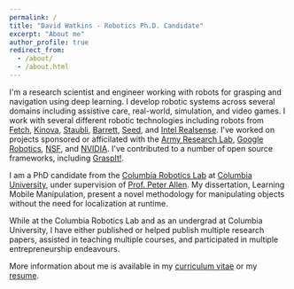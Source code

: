 ```yaml
---
permalink: /
title: "David Watkins - Robotics Ph.D. Candidate"
excerpt: "About me"
author_profile: true
redirect_from: 
  - /about/
  - /about.html
---
```


I'm a research scientist and engineer working with robots for grasping and navigation using deep learning. I develop robotic systems across several domains including assistive care, real-world, simulation, and video games. I work with several different robotic technologies including robots from [Fetch](https://fetchrobotics.com/), [Kinova](https://www.kinovarobotics.com/), [Staubli](https://www.staubli.com/en-us/robotics/), [Barrett](https://advanced.barrett.com/barretthand), [Seed](https://www.seedrobotics.com/), and [Intel Realsense](https://www.intel.com/content/www/us/en/architecture-and-technology/realsense-overview.html). I've worked on projects sponsored or afficilated with the [Army Research Lab](https://www.arl.army.mil/), [Google Robotics](https://research.google/teams/brain/robotics/), [NSF](https://www.nsf.gov/), and [NVIDIA](https://www.nvidia.com/en-us/research/). I've contributed to a number of open source frameworks, including [GraspIt!](https://graspit-simulator.github.io/).

I am a PhD candidate from the [Columbia Robotics Lab](http://www.cs.columbia.edu/robotics/) at [Columbia University](https://www.columbia.edu/), under supervision of [Prof. Peter Allen](https://www.cs.columbia.edu/~allen/). My dissertation, Learning Mobile Manipulation, present a novel methodology for manipulating objects without the need for localization at runtime. 

While at the Columbia Robotics Lab and as an undergrad at Columbia University, I have either published or helped publish multiple research papers, assisted in teaching multiple courses, and participated in multiple entrepreneurship endeavours.

More information about me is available in my <a href="{{ base_url }}/cv">curriculum vitae</a> or my <a href="{{ base_url }}/resume">resume</a>.
